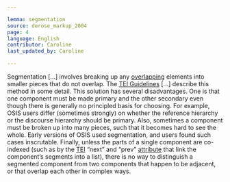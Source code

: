 ```yaml
---

lemma: segmentation
source: derose_markup_2004
page: 4
language: English
contributor: Caroline
last_updated_by: Caroline

---
```


Segmentation [...] involves breaking up any [overlapping](overlap.html) elements into smaller pieces that do not overlap. The [TEI Guidelines](TEIGuidelines.html) [...] describe this method in some detail.
This solution has several disadvantages. One is that one component must be made primary and the other secondary even though there is generally no principled basis for choosing. For example, OSIS users differ (sometimes strongly) on whether the reference hierarchy or the discourse hierarchy should be primary. Also, sometimes a component must be broken up into many pieces, such that it becomes hard to see the whole. Early versions of OSIS used segmentation, and users found such cases inscrutable. Finally, unless the parts of a single component are co-indexed (such as by the [TEI](TEI.html) “next” and “prev” [attribute](attribute.html) that link the component’s segments into a list), there is no way to distinguish a segmented component from two components that happen to be adjacent, or that overlap each other in complex ways.
